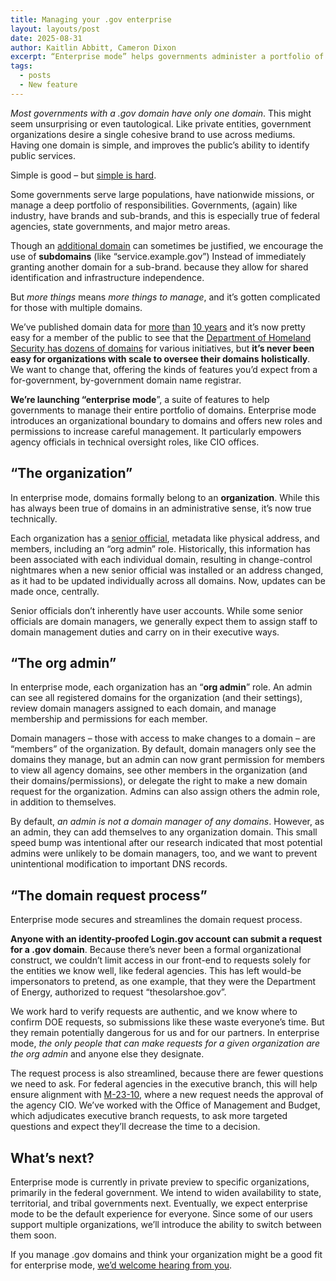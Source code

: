 ```yaml
---
title: Managing your .gov enterprise
layout: layouts/post
date: 2025-08-31
author: Kaitlin Abbitt, Cameron Dixon
excerpt: “Enterprise mode” helps governments administer a portfolio of domains.
tags:
  - posts
  - New feature
---
```


*Most governments with a .gov domain have only one domain*. This might seem unsurprising or even tautological. Like private entities, government organizations desire a single cohesive brand to use across mediums. Having one domain is simple, and improves the public’s ability to identify public services. 

Simple is good – but [simple is hard](https://www.rfc-editor.org/rfc/rfc1925.html#:~:text=It%20is%20more%20complicated%20than%20you%20think).

Some governments serve large populations, have nationwide missions, or manage a deep portfolio of responsibilities. Governments, (again) like industry, have brands and sub-brands, and this is especially true of federal agencies, state governments, and major metro areas. 

Though an [additional domain](https://get.gov/domains/before/#one-domain-per-service) can sometimes be justified, we encourage the use of **subdomains** (like “service.example.gov”) Instead of immediately granting another domain for a sub-brand. because they allow for shared identification and infrastructure independence.  

But *more things* means *more things to manage*, and it’s gotten complicated for those with multiple domains.

We’ve published domain data for [more](https://github.com/cisagov/dotgov-data/commits/main/current-full.csv) [than](https://github.com/cisagov/dotgov-data/commits/67f7f981e09d9518c653cb527607031d37ae0f66/dotgov-domains/current-full.csv) [10 years](https://github.com/GSA/data/commits/master/dotgov-domains?after=5f2cd6c2adbede6032fb46d19ec0437c0f5758e7+104) and it’s now pretty easy for a member of the public to see that the [Department of Homeland Security has dozens of domains](https://flatgithub.com/cisagov/dotgov-data/blob/main/current-full.csv?filename=current-full.csv&filters=Agency%3Ddepartment%2520of%2520homeland%2520security) for various initiatives, but **it’s never been easy for organizations with scale to oversee their domains holistically**. We want to change that, offering the kinds of features you’d expect from a for-government, by-government domain name registrar.

**We’re launching “enterprise mode**”, a suite of features to help governments to manage their entire portfolio of domains. Enterprise mode introduces an organizational boundary to domains and offers new roles and permissions to increase careful management. It particularly empowers agency officials in technical oversight roles, like CIO offices.

## “The organization”

In enterprise mode, domains formally belong to an **organization**. While this has always been true of domains in an administrative sense, it’s now true technically. 

Each organization has a [senior official](https://get.gov/domains/eligibility/#you-must-have-approval-from-a-senior-official-within-your-organization), metadata like physical address, and members, including an “org admin” role. Historically, this information has been associated with each individual domain, resulting in change-control nightmares when a new senior official was installed or an address changed, as it had to be updated individually across all domains. Now, updates can be made once, centrally.

Senior officials don’t inherently have user accounts. While some senior officials are domain managers, we generally expect them to assign staff to domain management duties and carry on in their executive ways.

## “The org admin”

In enterprise mode, each organization has an “**org admin**” role. An admin can see all registered domains for the organization (and their settings), review domain managers assigned to each domain, and manage membership and permissions for each member. 

Domain managers – those with access to make changes to a domain – are “members” of the organization. By default, domain managers only see the domains they manage, but an admin can now grant permission for members to view all agency domains, see other members in the organization (and their domains/permissions), or delegate the right to make a new domain request for the organization. Admins can also assign others the admin role, in addition to themselves.

By default, *an admin is not a domain manager of any domains*. However, as an admin, they can add themselves to any organization domain. This small speed bump was intentional after our research indicated that most potential admins were unlikely to be domain managers, too, and we want to prevent unintentional modification to important DNS records.

## “The domain request process”

Enterprise mode secures and streamlines the domain request process.

**Anyone with an identity-proofed Login.gov account can submit a request for a .gov domain**. Because there’s never been a formal organizational construct, we couldn’t limit access in our front-end to requests solely for the entities we know well, like federal agencies. This has left would-be impersonators to pretend, as one example, that they were the Department of Energy, authorized to request “thesolarshoe.gov”. 

We work hard to verify requests are authentic, and we know where to confirm DOE requests, so submissions like these waste everyone’s time. But they remain potentially dangerous for us and for our partners. In enterprise mode, *the only people that can make requests for a given organization are the org admin* and anyone else they designate. 

The request process is also streamlined, because there are fewer questions we need to ask. For federal agencies in the executive branch, this will help ensure alignment with [M-23-10](https://www.whitehouse.gov/wp-content/uploads/2023/02/M-23-10-DOTGOV-Act-Guidance.pdf), where a new request needs the approval of the agency CIO. We’ve worked with the Office of Management and Budget, which adjudicates executive branch requests, to ask more targeted questions and expect they’ll decrease the time to a decision.

## What’s next?

Enterprise mode is currently in private preview to specific organizations, primarily in the federal government. We intend to widen availability to state, territorial, and tribal governments next. Eventually, we expect enterprise mode to be the default experience for everyone. Since some of our users support multiple organizations, we’ll introduce the ability to switch between them soon.

If you manage .gov domains and think your organization might be a good fit for enterprise mode, [we’d welcome hearing from you](https://get.gov/contact/).
